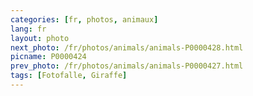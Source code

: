 ```yaml
---
categories: [fr, photos, animaux]
lang: fr
layout: photo
next_photo: /fr/photos/animals/animals-P0000428.html
picname: P0000424
prev_photo: /fr/photos/animals/animals-P0000427.html
tags: [Fotofalle, Giraffe]
---
```


